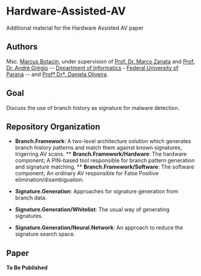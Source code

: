# Hardware-Assisted-AV
Additional material for the Hardware Assisted AV paper

## Authors
  
Msc. [Marcus Botacin](www.inf.ufpr.br/mfbotacin), under supervision of [Prof. Dr. Marco Zanata](http://web.inf.ufpr.br/mazalves/) and [Prof.   Dr. André Grégio](https://sites.google.com/site/argregio/) -- [Department of Informatics](http://web.inf.ufpr.br/dinf/) - [Federal University  of Paraná](http://www.ufpr.br/portalufpr/) -- and [Profª Drª. Daniela Oliveira](http://www.daniela.ece.ufl.edu/Home.html).
    
## Goal
     
Discuss the use of branch history as signature for malware detection.
        
## Repository Organization
          
* **Branch.Framework**: A two-level architecture solution which generates branch history patterns and match them against known signatures, trigerring AV scans.
** **Branch.Framework/Hardware**: The hardware component; A PIN-based tool responsible for branch pattern generation and signature matching.
** **Branch.Framework/Software**: The software component; An ordinary AV responsible for False Positive elimination/disambiguation.

* **Signature.Generation**: Approaches for signature generation from branch data.
* **Signature.Generation/Whitelist**: The usual way of generating signatures.
* **Signature.Generation/Neural.Network**: An approach to reduce the signature search space.

## Paper

**To Be Published**
